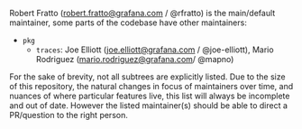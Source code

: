 Robert Fratto (<robert.fratto@grafana.com> / @rfratto) is the main/default maintainer, some parts of the codebase have other maintainers:

* `pkg`
  * `traces`: Joe Elliott (<joe.elliott@grafana.com> / @joe-elliott), Mario Rodriguez (<mario.rodriguez@grafana.com>/ @mapno)

For the sake of brevity, not all subtrees are explicitly listed. Due to the
size of this repository, the natural changes in focus of maintainers over time,
and nuances of where particular features live, this list will always be
incomplete and out of date. However the listed maintainer(s) should be able to
direct a PR/question to the right person.
